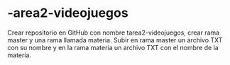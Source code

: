 # -area2-videojuegos
Crear repositorio en GitHub con nombre tarea2-videojuegos, crear rama master y una rama llamada materia. Subir en rama master un archivo TXT con su nombre y en la rama materia un archivo TXT con el nombre de la materia. 
